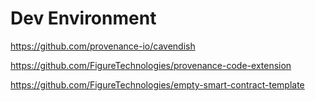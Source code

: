 # Dev Environment 

https://github.com/provenance-io/cavendish


https://github.com/FigureTechnologies/provenance-code-extension

https://github.com/FigureTechnologies/empty-smart-contract-template

